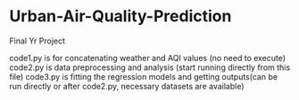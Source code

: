 # Urban-Air-Quality-Prediction
Final Yr Project

code1.py is for concatenating weather and AQI values (no need to execute)
code2.py is data preprocessing and analysis (start running directly from this file)
code3.py is fitting the regression models and getting outputs(can be run directly or after code2.py, necessary datasets are available)
